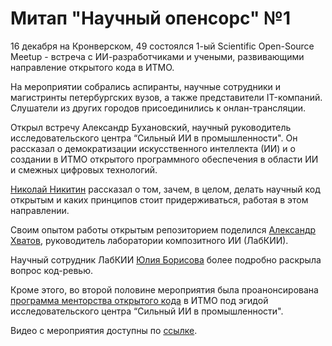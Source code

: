 # Митап "Научный опенсорс" №1

16 декабря на Кронверском, 49 состоялся 1-ый Scientific Open-Source Meetup - встреча с ИИ-разработчиками и учеными, развивающими направление открытого кода в ИТМО.

На мероприятии собрались аспиранты, научные сотрудники и магистринты петербургских вузов, а также представители IT-компаний. Слушатели из других городов присоединились к онлан-трансляции.

Открыл встречу Александр Бухановский, научный руководитель исследовательского центра “Сильный ИИ в промышленности". Он рассказал о демократизации искусственного интеллекта (ИИ) и о создании в ИТМО открытого программного обеспечения в области ИИ и смежных цифровых технологий. 

[Николай Никитин](https://github.com/nicl-nno) рассказал о том, зачем, в целом, делать научный код открытым и каких принципов стоит придерживаться, работая в этом направлении.

Своим опытом работы открытым репозиторием поделился [Александр Хватов](https://github.com/SuperSashka), руководитель лаборатории композитного ИИ (ЛабКИИ).

Научный сотрудник ЛабКИИ [Юлия Борисова](https://github.com/ChrisLisbon) более подробно раскрыла вопрос код-ревью. 

Кроме этого, во второй половине мероприятия была проанонсирована [программа менторства открытого кода](https://aim.club/publications/mentoringprogram) в ИТМО под эгидой исследовательского центра “Сильный ИИ в промышленности".

Видео с мероприятия доступны по [ссылке](https://aim.club/publications/scientific-open-source-meetup).

